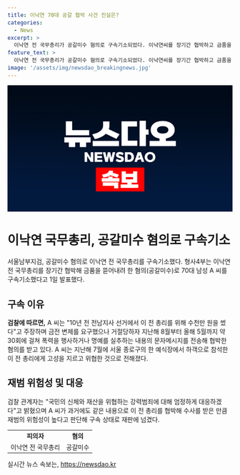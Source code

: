 ```yaml
---
title: 이낙연 70대 공갈 협박 사건 진실은?
categories:
  - News
excerpt: >
  이낙연 전 국무총리가 공갈미수 혐의로 구속기소되었다. 이낙연씨를 장기간 협박하고 금품을 요구한 70대 남성 A씨가 범행을 저질렀다고 검찰은 밝혔는데, A씨는 이씨에 대해 금품 변제를 요구하다 거절당해 폭력 및 명예 훼손 문자를 보내 협박했다. A씨는 이미 이 전 총리를 과거에도 협박한 사실이 있어 재범 우려로 구속 상태로 재판에 넘겨졌다. 검찰은 강력범죄에 대해 엄정 대응하겠다고 밝혔다.
feature_text: >
  이낙연 전 국무총리가 공갈미수 혐의로 구속기소되었다. 이낙연씨를 장기간 협박하고 금품을 요구한 70대 남성 A씨가 범행을 저질렀다고 검찰은 밝혔는데, A씨는 이씨에 대해 금품 변제를 요구하다 거절당해 폭력 및 명예 훼손 문자를 보내 협박했다. A씨는 이미 이 전 총리를 과거에도 협박한 사실이 있어 재범 우려로 구속 상태로 재판에 넘겨졌다. 검찰은 강력범죄에 대해 엄정 대응하겠다고 밝혔다.
image: '/assets/img/newsdao_breakingnews.jpg'
---
```


<p><img src="/assets/img/newsdao_breakingnews.jpg" alt="ranknews 속보" /></p>

<h1>이낙연 국무총리, 공갈미수 혐의로 구속기소</h1>

<p data-ke-size="size16">서울남부지검, 공갈미수 혐의로 이낙연 전 국무총리를 구속기소했다. 형사4부는 이낙연 전 국무총리를 장기간 협박해 금품을 뜯어내려 한 혐의(공갈미수)로 70대 남성 A 씨를 구속기소했다고 1일 발표했다.</p>

<h2 data-ke-size="size26">구속 이유</h2>

<p data-ke-size="size16"><b>검찰에 따르면,</b> A 씨는 "10년 전 전남지사 선거에서 이 전 총리를 위해 수천만 원을 썼다"고 주장하며 금전 변제를 요구했으나 거절당하자 지난해 8월부터 올해 5월까지 약 30회에 걸쳐 폭력을 행사하거나 명예를 실추하는 내용의 문자메시지를 전송해 협박한 혐의를 받고 있다. A 씨는 지난해 7월에 서울 종로구의 한 예식장에서 하객으로 참석한 이 전 총리에게 고성을 지르고 위협한 것으로 전해졌다.</p>

<h2 data-ke-size="size26">재범 위험성 및 대응</h2>

<p data-ke-size="size16">검찰 관계자는 "국민의 신체와 재산을 위협하는 강력범죄에 대해 엄정하게 대응하겠다"고 밝혔으며 A 씨가 과거에도 같은 내용으로 이 전 총리를 협박해 수사를 받은 만큼 재범의 위험성이 높다고 판단해 구속 상태로 재판에 넘겼다.</p>

<table>
  <tr>
    <td style="text-align: center; height: 17px;"><b>피의자</b></td>
    <td style="text-align: center; height: 17px;"><b>혐의</b></td>
  </tr>
  <tr>
    <td style="text-align: center; height: 17px;">이낙연 전 국무총리</td>
    <td style="text-align: center; height: 17px;">공갈미수</td>
  </tr>
</table>
실시간 뉴스 속보는, <a href="https://newsdao.kr" rel="dofollow">https://newsdao.kr</a>


